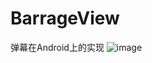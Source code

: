 # BarrageView
弹幕在Android上的实现
![image](https://github.com/dayiming/BarrageView/blob/master/view.png)
